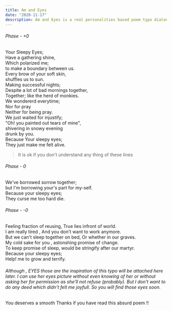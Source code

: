 ```yaml
---
title: Am and Eyes
date: "2020-11-17"
description: Am and Eyes is a real personalities based poem typo dialouge delivery schema written in somewhere of early 2019 by Adhrit.
---
```


###### Phase - +0

Your Sleepy Eyes;
<br>
        Have a gathering shine,
<br>Which polarized me;<br>to make a boundary between us.<br>Every brow of your soft skin,<br>shuffles us to sun.
<br>Making successful nights;<br>Despite a lot of bad mornings together,<br>Together; like the herd of monkies.<br>We wondererd everytime;<br>Nor for pray<br>Neither for being pray. <br>We just waited for injustify;<br>"Oh! you painted out tears of mine",<br>shivering in snowy evening <br>drunk by you.<br>Because Your sleepy eyes;<br>They just make me felt alive.

> <span>It is ok if you don't understand any thing of these lines</span> 

###### Phase - 0

We've borrowed sorrow together;
<br> but I'm borrowing your's part for my-self.
<br>
Because your sleepy eyes;
<br>They curse me too hard die.

###### Phase - -0
Feeling fraction of reusing, 
True lies infront of world.
<br>I am really
tired , And you don't want to
work anymore.<br>
But we can't sleep together on bed,
Or whether in our graves.
<br>
My cold sake for you , astonshing promise of change.
<br>
To keep promise of sleep, would be stringify after our martyr.
<br>
Because your sleepy eyes;
<br>
Help! me to grow and terrify.


###### Although , EYES those are the inspiration of this typo will be attached here later. I can use her eyes picture without even knowing of her or without asking her for permission as she'll not refuse (probably). But I don't want to do any deed which  didn't felt me joyfull. So you will find those eyes soon.
You deserves a smooth Thanks if you have read this absurd poem !!
